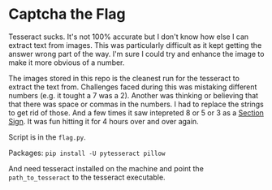 # Captcha the Flag

Tesseract sucks. It's not 100% accurate but I don't know how else I can extract text from images. This was particularly difficult as it kept getting the answer wrong part of the way. I'm sure I could try and enhance the image to make it more obvious of a number.

The images stored in this repo is the cleanest run for the tesseract to extract the text from. Challenges faced during this was mistaking different numbers (e.g. it tought a 7 was a 2). Another was thinking or believing that that there was space or commas in the numbers. I had to replace the strings to get rid of those. And a few times it saw intepreted 8 or 5 or 3 as a [Section Sign](https://en.wikipedia.org/wiki/Section_sign). It was fun hitting it for 4 hours over and over again.

Script is in the `flag.py`. 

Packages: `pip install -U pytesseract pillow`

And need tesseract installed on the machine and point the `path_to_tesseract` to the tesseract executable.